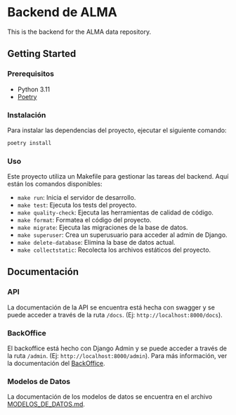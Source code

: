 # Backend de ALMA

This is the backend for the ALMA data repository.

## Getting Started

### Prerequisitos

- Python 3.11
- [Poetry](https://python-poetry.org/docs/#installation)

### Instalación

Para instalar las dependencias del proyecto, ejecutar el siguiente comando:

```bash
poetry install
```

### Uso

Este proyecto utiliza un Makefile para gestionar las tareas del backend. Aquí están los comandos disponibles:

- `make run`: Inicia el servidor de desarrollo.
- `make test`: Ejecuta los tests del proyecto.
- `make quality-check`: Ejecuta las herramientas de calidad de código.
- `make format`: Formatea el código del proyecto.
- `make migrate`: Ejecuta las migraciones de la base de datos.
- `make superuser`: Crea un superusuario para acceder al admin de Django.
- `make delete-database`: Elimina la base de datos actual.
- `make collectstatic`: Recolecta los archivos estáticos del proyecto.

## Documentación

### API

La documentación de la API se encuentra está hecha con swagger y se puede acceder a través de la ruta `/docs`. (Ej: `http://localhost:8000/docs`).

### BackOffice

El backoffice está hecho con Django Admin y se puede acceder a través de la ruta `/admin`. (Ej: `http://localhost:8000/admin`). Para más información, ver la documentación del [BackOffice](./docs/BACKOFFICE.md).

### Modelos de Datos

La documentación de los modelos de datos se encuentra en el archivo [MODELOS_DE_DATOS.md](./docs/MODELOS_DE_DATOS.md).

